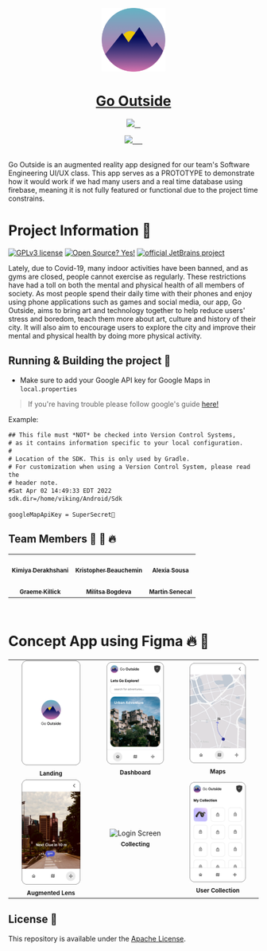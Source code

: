 <p align="center">
  <a href="https://github.com/KrisTheCanadian/GoOutside">
  <img src="./app/src/main/res/mipmap-mdpi/logo.png" height="128">
    <h1 align="center">Go Outside</h1>
  </a>
</p>

<p align="center">
  <a aria-label="Github" href="https://github.com/KrisTheCanadian/GoOutside">
    <img src="https://img.shields.io/badge/GitHub-100000?style=for-the-badge&logo=github&logoColor=white">
  </a>
  <a aria-label="Android" href="https://www.android.com/intl/en_ca/">
    <img alt="" src="https://img.shields.io/badge/Android-3DDC84?style=for-the-badge&logo=android&logoColor=white">
  </a>
  <a aria-label="Kotlin" href="https://kotlinlang.org/">
    <img alt="" src="https://img.shields.io/badge/Kotlin-0095D5?&style=for-the-badge&logo=kotlin&logoColor=white">
  </a>
      <a aria-label="markdown" href="https://www.markdownguide.org/">
    <img alt="" src="https://img.shields.io/badge/Markdown-000000?style=for-the-badge&logo=markdown&logoColor=white">
  </a>
</p>

<p align="center">
  <a aria-label="Figma" href="https://www.figma.com">
    <img src="https://img.shields.io/badge/figma-%23F24E1E.svg?style=for-the-badge&logo=figma&logoColor=white">
  </a>
  <a aria-label="Android Studio" href="https://developer.android.com/studio">
    <img alt="" src="https://img.shields.io/badge/Android%20Studio-3DDC84.svg?style=for-the-badge&logo=android-studio&logoColor=white">
  </a>
  <a aria-label="GitKraken" href="https://www.gitkraken.com/">
    <img alt="" src="https://img.shields.io/badge/GitKraken-179287?style=for-the-badge&logo=GitKraken&logoColor=white">
  </a>
  <a aria-label="Google Cloud" href="https://cloud.google.com/">
    <img alt="" src="https://img.shields.io/badge/Google_Cloud-4285F4?style=for-the-badge&logo=google-cloud&logoColor=white">
  </a>
    <a aria-label="VSCode" href="https://code.visualstudio.com/">
    <img alt="" src="">
  </a>
    </a>
    <a aria-label="Gradle" href="https://gradle.org/">
    <img alt="" src="https://img.shields.io/badge/Gradle-02303A.svg?style=for-the-badge&logo=Gradle&logoColor=white">
  </a>
    </a>
</p>

<br>Go Outside is an augmented reality app designed for our team's Software Engineering UI/UX class. This app serves as a PROTOTYPE to demonstrate how it would work if we had many users and a real time database using firebase, meaning it is not fully featured or functional due to the project time constrains.<br>

# Project Information 🚀

[![GPLv3 license](https://img.shields.io/badge/License-GPLv3-blue.svg)](http://perso.crans.org/besson/LICENSE.html)
[![Open Source? Yes!](https://badgen.net/badge/Open%20Source%20%3F/Yes%21/blue?icon=github)](https://github.com/Naereen/badges/)
[![official JetBrains project](http://jb.gg/badges/official.svg)](https://confluence.jetbrains.com/display/ALL/JetBrains+on+GitHub)

Lately, due to Covid-19, many indoor activities have been banned, and as gyms are closed, people cannot exercise as regularly. These restrictions have had a toll on both the mental and physical health of all members of society. As most people spend their daily time with their phones and enjoy using phone applications such as games and social media, our app, Go Outside, aims to bring art and technology together to help reduce users' stress and boredom, teach them more about art, culture and history of their city. It will also aim to encourage users to explore the city and improve their mental and physical health by doing more physical activity.

## Running & Building the project 🔨

- Make sure to add your Google API key for Google Maps in `local.properties`

> If you're having trouble please follow google's guide [here!](https://cloud.google.com/docs/authentication/api-keys)

Example:

```
## This file must *NOT* be checked into Version Control Systems,
# as it contains information specific to your local configuration.
#
# Location of the SDK. This is only used by Gradle.
# For customization when using a Version Control System, please read the
# header note.
#Sat Apr 02 14:49:33 EDT 2022
sdk.dir=/home/viking/Android/Sdk

googleMapApiKey = SuperSecret🔑
```

## Team Members 💪 🎉 🔥
<div align="center">
<table>
  <tr>
    <td align="center"><a href="https://github.com/kimdera"><img src="https://avatars.githubusercontent.com/u/39693234?v=4" width="100px;" alt=""/><br /><sub><b>Kimiya Derakhshani</b></sub></a></td>
    <td align="center"><a href="https://github.com/KrisTheCanadian"><img src="https://avatars.githubusercontent.com/u/31254679?v=4" width="100px;" alt=""/><br /><sub><b>Kristopher Beauchemin</b></sub></a></td>
        <td align="center"><a href="https://github.com/Alexialsousa"><img src="https://avatars.githubusercontent.com/u/55991887?v=4" width="100px;" alt=""/><br /><sub><b>Alexia Sousa</b></sub></a></td> 
  </tr>
  <tr>
   <td align="center"><a href="https://github.com/gkillick"><img src="https://avatars.githubusercontent.com/u/167764?v=4" width="100px;" alt=""/><br /><sub><b>Graeme Killick</b></sub></a></td>
   <td align="center"><a href="https://github.com/MilitsaB"><img src="https://avatars.githubusercontent.com/u/67990566?v=4" width="100px;" alt=""/><br /><sub><b>Militsa Bogdeva</b></sub></a></td>
<td align="center"><a href="https://github.com/martinsenecal"><img src="https://avatars.githubusercontent.com/u/38442896?v=4" width="100px;" alt=""/><br /><sub><b>Martin Senecal</b></sub></a></td>
  </tr>
</table>
</div>
<br>

# Concept App using Figma 🔥 👀

<table>
  <tr>
    <td align="center"><img src="./screenshots/landing.png" alt="Login Screen" title="Login" width="75%" height="50%" /><br /><sub><b>Landing</b></sub></a></td>
    <td align="center"><img src="./screenshots/dashboard.png" alt="Login Screen" title="Login" width="75%" height="50%" /><br /><sub><b>Dashboard</b></sub></a></td>
    <td align="center"><img src="./screenshots/map.png" alt="Login Screen" title="Login" width="75%" height="50%" /><br /><sub><b>Maps</b></sub></a></td>
  </tr>
  <tr>
    <td align="center"><img src="./screenshots/ar1.png" alt="Login Screen" title="Login" width="75%" height="50%" /><br /><sub><b>Augmented Lens</b></sub></a></td>
    <td align="center"><img src="./screenshots/collecting.png" alt="Login Screen" title="Login" width="75%" height="50%" /><br /><sub><b>Collecting</b></sub></a></td>
    <td align="center"><img src="./screenshots/collection.png" alt="Login Screen" title="Login" width="75%" height="50%" /><br /><sub><b>User Collection</b></sub></a></td>
  </tr>
</table>

## License 📝

This repository is available under the [Apache License](./LICENSE.md).

